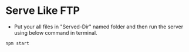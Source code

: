 # Serve Like FTP
 - Put your all files in "Served-Dir" named folder and then run the server using below command in terminal. 
 ```bash
npm start
```
